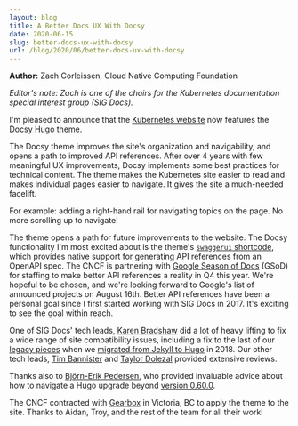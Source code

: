 ```yaml
---
layout: blog
title: A Better Docs UX With Docsy
date: 2020-06-15
slug: better-docs-ux-with-docsy
url: /blog/2020/06/better-docs-ux-with-docsy
---
```


**Author:** Zach Corleissen, Cloud Native Computing Foundation

*Editor's note: Zach is one of the chairs for the Kubernetes documentation special interest group (SIG Docs).*

I'm pleased to announce that the [Kubernetes website](https://kubernetes.io) now features the [Docsy Hugo theme](https://docsy.dev).

The Docsy theme improves the site's organization and navigability, and opens a path to improved API references. After over 4 years with few meaningful UX improvements, Docsy implements some best practices for technical content. The theme makes the Kubernetes site easier to read and makes individual pages easier to navigate. It gives the site a much-needed facelift.

For example: adding a right-hand rail for navigating topics on the page. No more scrolling up to navigate!

The theme opens a path for future improvements to the website. The Docsy functionality I'm most excited about is the theme's [`swaggerui` shortcode](https://www.docsy.dev/docs/adding-content/shortcodes/#swaggerui), which provides native support for generating API references from an OpenAPI spec. The CNCF is partnering with [Google Season of Docs](https://developers.google.com/season-of-docs) (GSoD) for staffing to make better API references a reality in Q4 this year. We're hopeful to be chosen, and we're looking forward to Google's list of announced projects on August 16th. Better API references have been a personal goal since I first started working with SIG Docs in 2017. It's exciting to see the goal within reach. 

One of SIG Docs' tech leads, [Karen Bradshaw](https://github.com/kbhawkey) did a lot of heavy lifting to fix a wide range of site compatibility issues, including a fix to the last of our [legacy pieces](https://github.com/kubernetes/website/pull/21359) when we [migrated from Jekyll to Hugo](2018-05-05-hugo-migration/) in 2018. Our other tech leads, [Tim Bannister](https://github.com/sftim) and [Taylor Dolezal](https://github.com/onlydole) provided extensive reviews.

Thanks also to [Björn-Erik Pedersen](https://bep.is/), who provided invaluable advice about how to navigate a Hugo upgrade beyond [version 0.60.0](https://gohugo.io/news/0.60.0-relnotes/).

The CNCF contracted with [Gearbox](https://gearboxbuilt.com/) in Victoria, BC to apply the theme to the site. Thanks to Aidan, Troy, and the rest of the team for all their work!